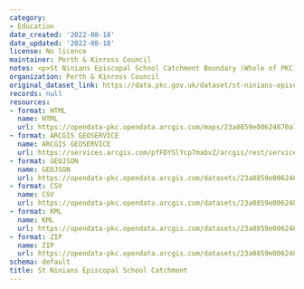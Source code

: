 ```yaml
---
category:
- Education
date_created: '2022-08-18'
date_updated: '2022-08-18'
license: No licence
maintainer: Perth & Kinross Council
notes: <p>St Ninians Episcopal School Catchment Boundary (Whole of PKC)</p>
organization: Perth & Kinross Council
original_dataset_link: https://data.pkc.gov.uk/dataset/st-ninians-episcopal-school-catchment
records: null
resources:
- format: HTML
  name: HTML
  url: https://opendata-pkc.opendata.arcgis.com/maps/23a0859e00624870a1574d5555fbbc1a_0
- format: ARCGIS GEOSERVICE
  name: ARCGIS GEOSERVICE
  url: https://services.arcgis.com/pfFDYSlYcp7mabvZ/arcgis/rest/services/St_Ninians_Episcopal_School_Catchment/FeatureServer/0
- format: GEOJSON
  name: GEOJSON
  url: https://opendata-pkc.opendata.arcgis.com/datasets/23a0859e00624870a1574d5555fbbc1a_0.geojson?outSR=%7B%22latestWkid%22%3A27700%2C%22wkid%22%3A27700%7D
- format: CSV
  name: CSV
  url: https://opendata-pkc.opendata.arcgis.com/datasets/23a0859e00624870a1574d5555fbbc1a_0.csv?outSR=%7B%22latestWkid%22%3A27700%2C%22wkid%22%3A27700%7D
- format: KML
  name: KML
  url: https://opendata-pkc.opendata.arcgis.com/datasets/23a0859e00624870a1574d5555fbbc1a_0.kml?outSR=%7B%22latestWkid%22%3A27700%2C%22wkid%22%3A27700%7D
- format: ZIP
  name: ZIP
  url: https://opendata-pkc.opendata.arcgis.com/datasets/23a0859e00624870a1574d5555fbbc1a_0.zip?outSR=%7B%22latestWkid%22%3A27700%2C%22wkid%22%3A27700%7D
schema: default
title: St Ninians Episcopal School Catchment
---
```

